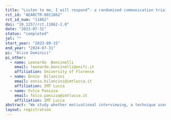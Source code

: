 ```yaml
---
title: "Listen to me, I will respond”: a randomized communication trial on vaccination decisions"
rct_id: "AEARCTR-0011862"
rct_id_num: "11862"
doi: "10.1257/rct.11862-2.0"
date: "2023-07-31"
status: "completed"
jel: ""
start_year: "2023-09-15"
end_year: "2024-07-31"
pi: "Alice Dominici"
pi_other:
  - name: Leonardo  Boncinelli
    email: leonardo.boncinelli@unifi.it
    affiliation: University of Florence
  - name: Ennio  Bilancini
    email: ennio.bilancini@imtlucca.it
    affiliation: IMT Lucca
  - name: Folco Panizza
    email: folco.panizza@imtlucca.it
    affiliation: IMT Lucca
abstract: "We study whether motivational interviewing, a technique used in clinical dialogues, can foster vaccination uptake when applied in video informational campaigns. We investigate its interaction with more common nudges in a factorial design. "
layout: registration
---
```


